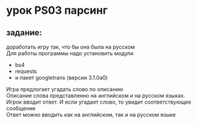 # урок PS03 парсинг
## задание:
доработать игру так, что бы она была на русском <br>
Для работы программы надо установить модули<br>
* bs4
* requests
* и пакет googletrans (версии 3.1.0а0)

Игра предлогает угадать слово по описанию <br>
Описание слова представленно на английском и на русском языках.<br>
Игрок вводит ответ. И если угадает слово, то увидит соответствующее сообщение<br>
Ответ можно вводить как на английском, так и на русском языке